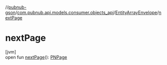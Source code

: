 //[pubnub-gson](../../../index.md)/[com.pubnub.api.models.consumer.objects_api](../index.md)/[EntityArrayEnvelope](index.md)/[nextPage](next-page.md)

# nextPage

[jvm]\
open fun [nextPage](next-page.md)(): [PNPage](../../../../pubnub-kotlin/com.pubnub.api.models.consumer.objects/-p-n-page/index.md)
